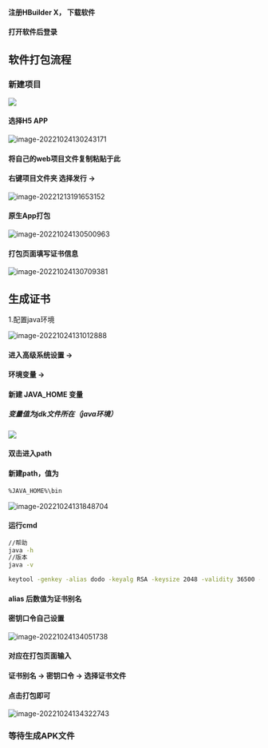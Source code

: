 #### 注册HBuilder X， 下载软件

#### 打开软件后登录

## 软件打包流程

### 新建项目

![](https://picr.oss-cn-qingdao.aliyuncs.com/img/image-20221024124001763.png)

#### 选择H5 APP

![image-20221024130243171](https://picr.oss-cn-qingdao.aliyuncs.com/img/image-20221024130243171.png)

#### 将自己的web项目文件复制粘贴于此

#### 右键项目文件夹 选择发行 -> 

![image-20221213191653152](D:\Users\Administrator\Desktop\apk打包\img\image-20221213191653152.png)

#### 原生App打包

![image-20221024130500963](https://picr.oss-cn-qingdao.aliyuncs.com/img/image-20221024130500963.png)



#### 打包页面填写证书信息

![image-20221024130709381](https://picr.oss-cn-qingdao.aliyuncs.com/img/image-20221024130709381.png)



## 生成证书

1.配置java环境

![image-20221024131012888](https://picr.oss-cn-qingdao.aliyuncs.com/img/image-20221024131012888.png)

#### 进入高级系统设置 -> 

#### 环境变量 -> 

#### 新建 JAVA_HOME 变量

##### 变量值为jdk文件所在（java环境）

![ ](https://picr.oss-cn-qingdao.aliyuncs.com/img/image-20221024131534797.png)

#### 双击进入path

#### 新建path，值为

```bash
%JAVA_HOME%\bin
```



![image-20221024131848704](https://picr.oss-cn-qingdao.aliyuncs.com/img/image-20221024131848704.png)

#### 运行cmd

```bash
//帮助
java -h
//版本
java -v
```



```bash
keytool -genkey -alias dodo -keyalg RSA -keysize 2048 -validity 36500 -keystore test.keystore
```

#### alias 后数值为证书别名

#### 密钥口令自己设置

![image-20221024134051738](https://picr.oss-cn-qingdao.aliyuncs.com/img/image-20221024134051738.png)

#### 对应在打包页面输入

#### 证书别名 -> 密钥口令 -> 选择证书文件

#### 点击打包即可

![image-20221024134322743](https://picr.oss-cn-qingdao.aliyuncs.com/img/image-20221024134322743.png)



### 等待生成APK文件